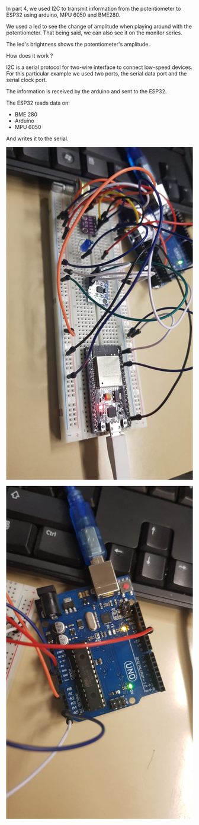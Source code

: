 In part 4, we used I2C to transmit information from the potentiometer to ESP32 using arduino, MPU 6050 and BME280.

We used a led to see the change of amplitude when playing around with the potentiometer. That being said, we can also see it on the monitor series.

The led's brightness shows the potentiometer's amplitude.

How does it work ?

I2C is a serial protocol for two-wire interface to connect low-speed devices.
For this particular example we used two ports, the serial data port and the serial clock port.

The information is received by the arduino and sent to the ESP32.

The ESP32 reads data on:
- BME 280 
- Arduino 
- MPU 6050 

And writes it to the serial.


![board](https://github.com/institut-galilee/NASTA/blob/master/TP/TP3/4/part4-2.jpeg)


![board2](https://github.com/institut-galilee/NASTA/blob/master/TP/TP3/4/part4-1.jpeg)
